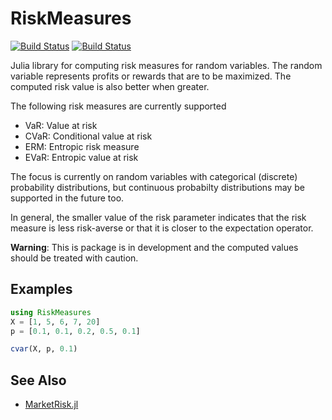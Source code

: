 # RiskMeasures

[![Build Status](https://github.com/RiskAverseRL/RiskMeasures/actions/workflows/CI.yml/badge.svg?branch=master)](https://github.com/RiskAverseRL/RiskMeasures/actions/workflows/CI.yml?query=branch%3Amaster)
[![Build Status](https://github.com/RiskAverseRL/RiskMeasures/badges/master/pipeline.svg)](https://github.com/RiskAverseRL/RiskMeasures/pipelines)

Julia library for computing risk measures for random variables. The random variable represents profits or rewards that are to be maximized. The computed risk value is also better when greater.


The following risk measures are currently supported

- VaR: Value at risk
- CVaR: Conditional value at risk
- ERM: Entropic risk measure
- EVaR: Entropic value at risk

The focus is currently on random variables with categorical (discrete) probability distributions, but continuous probabilty distributions may be supported in the future too. 

In general, the smaller value of the risk parameter indicates that the risk measure is less risk-averse or that it is closer to the expectation operator. 

**Warning**: This is package is in development and the computed values should be treated with caution. 

## Examples

```Julia
using RiskMeasures
X = [1, 5, 6, 7, 20]
p = [0.1, 0.1, 0.2, 0.5, 0.1]

cvar(X, p, 0.1)
```

## See Also

- [MarketRisk.jl](https://github.com/mpkuperman/MarketRisk.jl)
